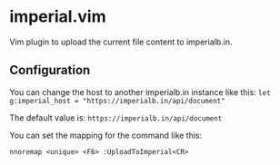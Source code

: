 # imperial.vim

Vim plugin to upload the current file content to imperialb.in.

## Configuration

You can change the host to another imperialb.in instance like this: `let g:imperial_host = "https://imperialb.in/api/document"`

The default value is: `https://imperialb.in/api/document`

You can set the mapping for the command like this:

```vim
nnoremap <unique> <F6> :UploadToImperial<CR>
```
